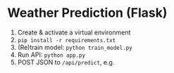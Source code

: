 # Weather Prediction (Flask)

1.  Create & activate a virtual environment  
2.  `pip install -r requirements.txt`  
3.  (Re)train model: `python train_model.py`  
4.  Run API: `python app.py`  
5.  POST JSON to `/api/predict`, e.g.  
